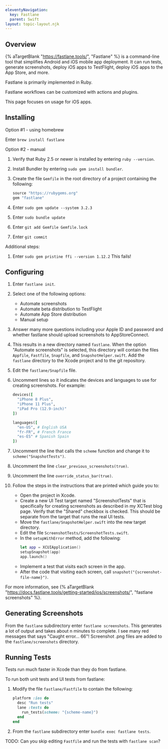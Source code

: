 ```yaml
---
eleventyNavigation:
  key: Fastlane
  parent: Swift
layout: topic-layout.njk
---
```


## Overview

{% aTargetBlank "https://fastlane.tools/", "Fastlane" %} is a
command-line tool that simplifies Android and iOS mobile app deployment.
It can run tests, generate screenshots, deploy iOS apps to TestFlight,
deploy iOS apps to the App Store, and more.

Fastlane is primarily implemented in Ruby.

Fastlane workflows can be customized with actions and plugins.

This page focuses on usage for iOS apps.

## Installing

Option #1 - using homebrew

Enter `brew install fastlane`

Option #2 - manual

1. Verify that Ruby 2.5 or newer is installed by entering `ruby --version`.
1. Install Bundler by entering `sudo gem install bundler`.
1. Create the file `Gemfile` in the root directory of a project
   containing the following:

   ```ruby
   source "https://rubygems.org"
   gem "fastlane"
   ```

1. Enter `sudo gem update --system 3.2.3`
1. Enter `sudo bundle update`
1. Enter `git add Gemfile Gemfile.lock`
1. Enter `git commit`

Additional steps:

1. Enter `sudo gem pristine ffi --version 1.12.2`
   This fails!

## Configuring

1. Enter `fastlane init`.
1. Select one of the following options:
   - Automate screenshots
   - Automate beta distribution to TestFlight
   - Automate App Store distribution
   - Manual setup
1. Answer many more questions including your Apple ID and password
   and whether fastlane should upload screenshots to AppStoreConnect.
1. This results in a new directory named `fastlane`.
   When the option "Automate screenshots" is selected,
   this directory will contain the files
   `Appfile`, `Fastfile`, `Snapfile`, and `SnapshotHelper.swift`.
   Add the `fastlane` directory to the Xcode project and to the git repository.
1. Edit the `fastlane/Snapfile` file.
1. Uncomment lines so it indicates the devices and languages
   to use for creating screenshots. For example:

   ```ruby
   devices([
     "iPhone 8 Plus",
     "iPhone 11 Plus",
     "iPad Pro (12.9-inch)"
   ])

   languages([
     "en-US", # English USA
     "fr-FR", # French France
     "es-ES" # Spanish Spain
   ])
   ```

1. Uncomment the line that calls the `scheme` function
   and change it to `scheme("SnapshotTests")`.
1. Uncomment the line `clear_previous_screenshots(true)`.
1. Uncomment the line `override_status_bar(true)`.

1. Follow the steps in the instructions that are printed which guide you to:

   - Open the project in Xcode.
   - Create a new UI Test target named "ScreenshotTests" that is specifically
     for creating screenshots as described in my XCTest blog page.
     Verify that the "Shared" checkbox is checked.
     This should be separate from the target that runs the real UI tests.
   - Move the `fastlane/SnapshotHelper.swift` into the new target directory.
   - Edit the file `ScreenshotTests/ScreenshotTests.swift`.
   - In the `setupWithError` method, add the following:
     ```swift
     let app = XCUIApplication()
     setupSnapshot(app)
     app.launch()
     ```
   - Implement a test that visits each screen in the app.
   - After the code that visiting each screen,
     call `snapshot("{screenshot-file-name}")`.

For more information, see {% aTargetBlank
"https://docs.fastlane.tools/getting-started/ios/screenshots/",
"fastlane screenshots" %}.

## Generating Screenshots

From the `fastlane` subdirectory enter `fastlane screenshots`.
This generates a lot of output and takes about n minutes to complete.
I see many red messages that says "Caught error... 66"!
Screenshot .png files are added to the `fastlane/screenshots` directory.

## Running Tests

Tests run much faster in Xcode than they do from fastlane.

To run both unit tests and UI tests from fastlane:

1. Modify the file `fastlane/Fastfile` to contain the following:

   ```ruby
   platform :ios do
     desc "Run tests"
     lane :tests do
       run_tests(scheme: "{scheme-name}")
     end
   end
   ```

1. From the `fastlane` subdirectory enter `bundle exec fastlane tests`.

TODO: Can you skip editing `Fastfile` and run the tests with `fastlane scan`?
